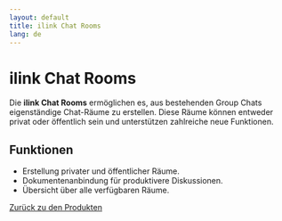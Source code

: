 ```yaml
---
layout: default
title: ilink Chat Rooms
lang: de
---
```


# ilink Chat Rooms

Die **ilink Chat Rooms** ermöglichen es, aus bestehenden Group Chats eigenständige Chat-Räume zu erstellen. Diese Räume können entweder privat oder öffentlich sein und unterstützen zahlreiche neue Funktionen.

## Funktionen
- Erstellung privater und öffentlicher Räume.
- Dokumentenanbindung für produktivere Diskussionen.
- Übersicht über alle verfügbaren Räume.

[Zurück zu den Produkten](.)

